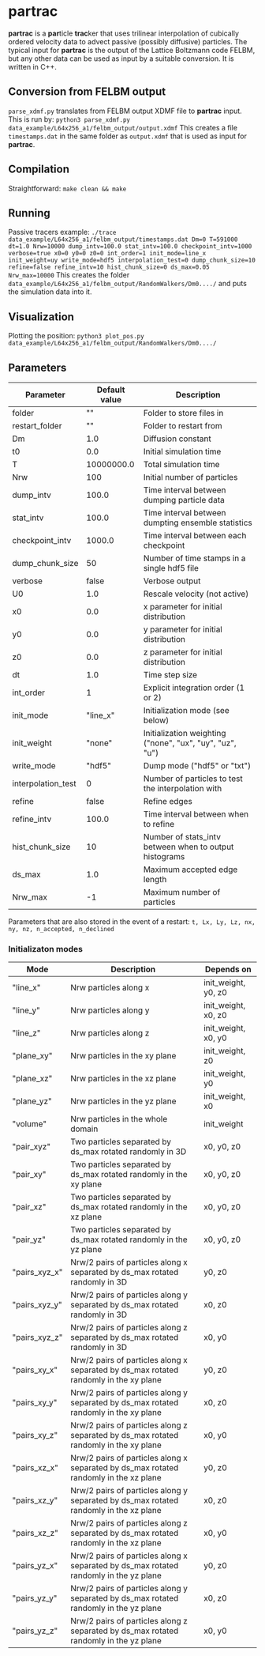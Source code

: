 # partrac
**partrac** is a **par**ticle **trac**ker that uses trilinear interpolation of cubically ordered velocity data to advect passive (possibly diffusive) particles. The typical input for **partrac** is the output of the Lattice Boltzmann code FELBM, but any other data can be used as input by a suitable conversion. It is written in C++.

## Conversion from FELBM output
`parse_xdmf.py` translates from FELBM output XDMF file to **partrac** input. This is run by:
`python3 parse_xdmf.py data_example/L64x256_a1/felbm_output/output.xdmf`
This creates a file `timestamps.dat` in the same folder as `output.xdmf` that is used as input for **partrac**.

## Compilation
Straightforward:
`make clean && make`

## Running
Passive tracers example:
`./trace data_example/L64x256_a1/felbm_output/timestamps.dat Dm=0 T=591000 dt=1.0 Nrw=10000 dump_intv=100.0 stat_intv=100.0 checkpoint_intv=1000 verbose=true x0=0 y0=0 z0=0 int_order=1 init_mode=line_x init_weight=uy write_mode=hdf5 interpolation_test=0 dump_chunk_size=10 refine=false refine_intv=10 hist_chunk_size=0 ds_max=0.05 Nrw_max=10000`
This creates the folder `data_example/L64x256_a1/felbm_output/RandomWalkers/Dm0..../` and puts the simulation data into it.

## Visualization
Plotting the position:
`python3 plot_pos.py data_example/L64x256_a1/felbm_output/RandomWalkers/Dm0..../`

## Parameters
| Parameter          |  Default value | Description                                              |
|--------------------|----------------|----------------------------------------------------------|
| folder             | ""             | Folder to store files in                                 |
| restart_folder     | ""             | Folder to restart from                                   |
| Dm                 | 1.0            | Diffusion constant                                       |
| t0                 | 0.0            | Initial simulation time                                  |
| T                  | 10000000.0     | Total simulation time                                    |
| Nrw                | 100            | Initial number of particles                              |
| dump_intv          | 100.0          | Time interval between dumping particle data              |
| stat_intv          | 100.0          | Time interval between dumpting ensemble statistics       |
| checkpoint_intv    | 1000.0         | Time interval between each checkpoint                    |
| dump_chunk_size    | 50             | Number of time stamps in a single hdf5 file              |
| verbose            | false          | Verbose output                                           |
| U0                 | 1.0            | Rescale velocity (not active)                            |
| x0                 | 0.0            | x parameter for initial distribution                     |
| y0                 | 0.0            | y parameter for initial distribution                     |
| z0                 | 0.0            | z parameter for initial distribution                     |
| dt                 | 1.0            | Time step size                                           |
| int_order          | 1              | Explicit integration order (1 or 2)                      |
| init_mode          | "line_x"       | Initialization mode (see below)                          |
| init_weight        | "none"         | Initialization weighting ("none", "ux", "uy", "uz", "u") |
| write_mode         | "hdf5"         | Dump mode ("hdf5" or "txt")                              |
| interpolation_test | 0              | Number of particles to test the interpolation with       |
| refine             | false          | Refine edges                                             |
| refine_intv        | 100.0          | Time interval between when to refine                     |
| hist_chunk_size    | 10             | Number of stats_intv between when to output histograms   |
| ds_max             | 1.0            | Maximum accepted edge length                             |
| Nrw_max            | -1             | Maximum number of particles                              |

Parameters that are also stored in the event of a restart:
`t, Lx, Ly, Lz, nx, ny, nz, n_accepted, n_declined`

### Initializaton modes
| Mode          | Description                                                                           | Depends on |
|---------------|---------------------------------------------------------------------------------------|------------|
| "line_x"      | Nrw particles along x                                                                 | init_weight, y0, z0     |
| "line_y"      | Nrw particles along y                                                                 | init_weight, x0, z0     |
| "line_z"      | Nrw particles along z                                                                 | init_weight, x0, y0     |
| "plane_xy"    | Nrw particles in the xy plane                                                         | init_weight, z0         |
| "plane_xz"    | Nrw particles in the xz plane                                                         | init_weight, y0         |
| "plane_yz"    | Nrw particles in the yz plane                                                         | init_weight, x0         |
| "volume"      | Nrw particles in the whole domain                                                     | init_weight        |
| "pair_xyz"    | Two particles separated by ds_max rotated randomly in 3D                              | x0, y0, z0 |
| "pair_xy"     | Two particles separated by ds_max rotated randomly in the xy plane                    | x0, y0, z0 |
| "pair_xz"     | Two particles separated by ds_max rotated randomly in the xz plane                    | x0, y0, z0 |
| "pair_yz"     | Two particles separated by ds_max rotated randomly in the yz plane                    | x0, y0, z0 |
| "pairs_xyz_x" | Nrw/2 pairs of particles along x separated by ds_max rotated randomly in 3D           | y0, z0     |
| "pairs_xyz_y" | Nrw/2 pairs of particles along y separated by ds_max rotated randomly in 3D           | x0, z0     |
| "pairs_xyz_z" | Nrw/2 pairs of particles along z separated by ds_max rotated randomly in 3D           | x0, y0     |
| "pairs_xy_x"  | Nrw/2 pairs of particles along x separated by ds_max rotated randomly in the xy plane | y0, z0     |
| "pairs_xy_y"  | Nrw/2 pairs of particles along y separated by ds_max rotated randomly in the xy plane | x0, z0     |
| "pairs_xy_z"  | Nrw/2 pairs of particles along z separated by ds_max rotated randomly in the xy plane | x0, y0     |
| "pairs_xz_x"  | Nrw/2 pairs of particles along x separated by ds_max rotated randomly in the xz plane | y0, z0     |
| "pairs_xz_y"  | Nrw/2 pairs of particles along y separated by ds_max rotated randomly in the xz plane | x0, z0     |
| "pairs_xz_z"  | Nrw/2 pairs of particles along z separated by ds_max rotated randomly in the xz plane | x0, y0     |
| "pairs_yz_x"  | Nrw/2 pairs of particles along x separated by ds_max rotated randomly in the yz plane | y0, z0     |
| "pairs_yz_y"  | Nrw/2 pairs of particles along y separated by ds_max rotated randomly in the yz plane | x0, z0     |
| "pairs_yz_z"  | Nrw/2 pairs of particles along z separated by ds_max rotated randomly in the yz plane | x0, y0     |

